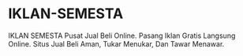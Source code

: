# IKLAN-SEMESTA
IKLAN SEMESTA Pusat Jual Beli Online. Pasang Iklan Gratis Langsung Online. Situs Jual Beli Aman, Tukar Menukar, Dan Tawar Menawar.
